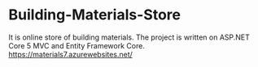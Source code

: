 # Building-Materials-Store
It is online store of building materials. The project is written on ASP.NET Core 5 MVC and Entity Framework Core.
https://materials7.azurewebsites.net/
